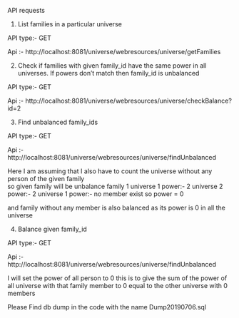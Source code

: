 API requests

1)   List families in a particular universe

API type:- GET

Api :-  http://localhost:8081/universe/webresources/universe/getFamilies


2)  Check if families with given family_id have the same power in all universes. If powers don’t match then family_id is unbalanced

API type:- GET

Api :-  http://localhost:8081/universe/webresources/universe/checkBalance?id=2

3)   Find unbalanced family_ids

API type:- GET

Api :-  http://localhost:8081/universe/webresources/universe/findUnbalanced


Here  I am assuming that I also have to count the universe without any person of the given family  
so given family will be unbalance 
family 1
universe 1 power:- 2
universe 2 power:- 2
universe 1 power:- no member exist so power = 0 

and family without any member is also balanced as its power is 0 in all the universe 


4)  Balance given family_id 

API type:- GET

Api :-  http://localhost:8081/universe/webresources/universe/findUnbalanced

I will set the power of all person to 0 this is to give the sum of the power of all universe with that family member to 0 equal to the other universe with 0 members



Please Find db dump in the code with  the name  Dump20190706.sql
